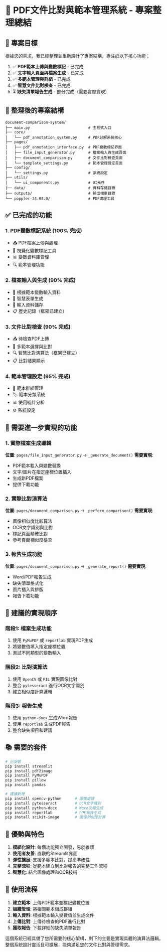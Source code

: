# 📄 PDF文件比對與範本管理系統 - 專案整理總結

## 🎯 專案目標
根據您的需求，我已經整理並重新設計了專案結構，專注於以下核心功能：

1. ✅ **PDF範本上傳與變數標記** - 已完成
2. ✅ **文字輸入頁面與檔案生成** - 已完成
3. ✅ **多範本管理與群組** - 已完成  
4. ✅ **智慧文件比對檢查** - 已完成
5. ⏳ **缺失清單報告生成** - 部分完成（需要實際實現）

## 📁 整理後的專案結構

```
document-comparison-system/
├── main.py                          # 主程式入口
├── core/
│   └── pdf_annotation_system.py     # PDF註解系統核心
├── pages/
│   ├── pdf_annotation_interface.py  # PDF變數標記界面
│   ├── file_input_generator.py      # 檔案輸入與生成頁面  
│   ├── document_comparison.py       # 文件比對檢查頁面
│   └── template_settings.py         # 範本管理設定頁面
├── config/
│   └── settings.py                  # 系統設定
├── utils/
│   └── ui_components.py             # UI元件
├── data/                            # 資料存儲目錄
├── outputs/                         # 輸出檔案目錄
└── poppler-24.08.0/                 # PDF處理工具
```

## ✅ 已完成的功能

### 1. PDF變數標記系統 (100% 完成)
- 📤 PDF檔案上傳與處理
- 🎨 視覺化變數標記工具
- 📊 變數資料庫管理
- 🔍 範本管理功能

### 2. 檔案輸入與生成 (90% 完成)
- 📝 根據範本變數輸入資料
- 🎯 智慧表單生成
- 💾 輸入資料儲存
- 📋 歷史記錄（框架已建立）

### 3. 文件比對檢查 (90% 完成)
- 📤 待檢查PDF上傳
- 🎯 多範本選擇與比對
- 🔍 智慧比對演算法（框架已建立）
- 📋 比對結果顯示

### 4. 範本管理設定 (95% 完成)
- 📂 範本群組管理
- 🏷️ 範本分類系統
- 📊 使用統計分析
- ⚙️ 系統設定

## 🚧 需要進一步實現的功能

### 1. 實際檔案生成邏輯
**位置**: `pages/file_input_generator.py` → `_generate_document()`
**需要實現**:
- PDF範本載入與變數替換
- 文字/圖片在指定座標位置插入
- 生成新PDF檔案
- 提供下載功能

### 2. 實際比對演算法
**位置**: `pages/document_comparison.py` → `_perform_comparison()`
**需要實現**:
- 圖像相似度比較算法
- OCR文字識別與比對
- 標記頁面精確比對
- 參考頁面相似度檢查

### 3. 報告生成功能
**位置**: `pages/document_comparison.py` → `_generate_report()`
**需要實現**:
- Word/PDF報告生成
- 缺失清單格式化
- 圖片插入與排版
- 報告下載功能

## 🔧 建議的實現順序

### 階段1: 檔案生成功能
1. 使用 `PyMuPDF` 或 `reportlab` 實現PDF生成
2. 將變數值填入指定座標位置
3. 測試不同類型的變數輸入

### 階段2: 比對演算法
1. 使用 `OpenCV` 或 `PIL` 實現圖像比對
2. 整合 `pytesseract` 進行OCR文字識別
3. 建立相似度計算邏輯

### 階段3: 報告生成
1. 使用 `python-docx` 生成Word報告
2. 使用 `reportlab` 生成PDF報告
3. 整合缺失項目和建議

## 📚 需要的套件

```bash
# 已安裝
pip install streamlit
pip install pdf2image
pip install PyMuPDF
pip install pillow
pip install pandas

# 建議新增
pip install opencv-python      # 圖像處理
pip install pytesseract        # OCR文字識別  
pip install python-docx        # Word文檔生成
pip install reportlab          # PDF報告生成
pip install scikit-image       # 圖像相似度計算
```

## 🎉 優勢與特色

1. **模組化設計**: 每個功能獨立開發，易於維護
2. **使用者友善**: 直觀的Streamlit界面
3. **彈性擴展**: 支援多範本比對，提高準確性
4. **完整流程**: 從範本建立到比對報告的完整工作流程
5. **智慧化**: 結合圖像處理和OCR技術

## 📝 使用流程

1. **建立範本**: 上傳PDF範本並標記變數位置
2. **組織管理**: 將相關範本組成群組
3. **輸入資料**: 根據範本輸入變數值並生成文件
4. **上傳比對**: 上傳待檢查的PDF進行比對
5. **獲取報告**: 下載詳細的缺失清單報告

這個系統已經具備了您所需要的核心架構，剩下的主要是實現具體的演算法邏輯。整個系統設計靈活且可擴展，能夠滿足您的文件比對與管理需求。